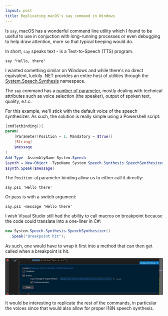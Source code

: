 ```yaml
---
layout: post
title: Replicating macOS's say command in Windows
---
```


Is `say`, macOS has a wonderful command line utility
which I found to be useful to use in conjuction
with long-running processes or even debugging
to help draw attention, more so that typical beeping
would do.

In short, `say` speaks text - is a Text-to-Speech (TTS)
program.

    say "Hello, there"

I wanted something similar on Windows and while
there's no direct equivalent, luckily .NET
provides an entire host of utilities through
the [System.Speech.Synthesis][s.s.s] namespace.

The `say` command has a [number of parameter][say],
mostly dealing with technical attributes such
as voice selection (the speaker), output of spoken text,
quality, e.t.c.

For this example, we'll stick with the default voice
of the speech synthesizer. As such, the solution
is really simple using a Powershell script:

```powershell
[cmdletbinding()]
param(
    [Parameter(Position = 1, Mandatory = $true)]
    [String]
    $message
)
Add-Type -AssemblyName System.Speech
$synth = New-Object -TypeName System.Speech.Synthesis.SpeechSynthesizer
$synth.Speak($message)
```

The `Position`-al parameter binding allow us to either call it directly:

    say.ps1 'Hello there'

Or pass is with a switch argument:

    say.ps1 -message 'Hello there'

I wish Visual Studio still had the ability to call
macros on breakpoint because the code could
translate into a one-liner in C#:

```csharp
new System.Speech.Synthesis.SpeechSynthesizer()
  .Speak("Breakpoint hit");
```

As such, one would have to wrap it first into
a method that can then get called when a breakpoint
is hit.

![Debug action with speech synthesis](/media/images/debug_say.jpg)

It would be interesting to replicate the rest of the commands,
in particular the voices since that would also
allow for proper I18N speech synthesis.

[say]: https://ss64.com/osx/say.html
[s.s.s]: https://docs.microsoft.com/en-us/dotnet/api/system.speech.synthesis
[synth]: https://docs.microsoft.com/en-us/dotnet/api/system.speech.synthesis.speechsynthesizer
